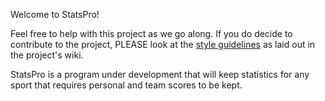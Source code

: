 Welcome to StatsPro!

Feel free to help with this project as we go along.  If you do decide to
contribute to the project, PLEASE look at the [style guidelines](https://github.com/DaBungalow/StatsPro/wiki/Style-Guidelines) as laid out in the project's wiki.

StatsPro is a program under development that will keep statistics for any sport that requires personal and team scores to be kept.  
